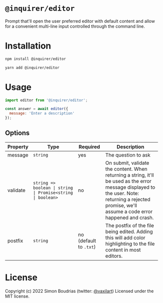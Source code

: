 # `@inquirer/editor`

Prompt that'll open the user preferred editor with default content and allow for a convenient multi-line input controlled through the command line.

# Installation

```sh
npm install @inquirer/editor

yarn add @inquirer/editor
```

# Usage

```js
import editor from '@inquirer/editor';

const answer = await editor({
  message: 'Enter a description'
});
```

## Options

| Property | Type      | Required | Description                    |
| -------- | --------- | -------- | ------------------------------ |
| message  | `string`  | yes      | The question to ask            |
| validate    | `string => boolean \| string \| Promise<string \| boolean>` | no       | On submit, validate the content. When returning a string, it'll be used as the error message displayed to the user. Note: returning a rejected promise, we'll assume a code error happened and crash. |
| postfix  | `string`  | no (default to `.txt`) | The postfix of the file being edited. Adding this will add color highlighting to the file content in most editors. |


# License

Copyright (c) 2022 Simon Boudrias (twitter: [@vaxilart](https://twitter.com/Vaxilart))
Licensed under the MIT license.
